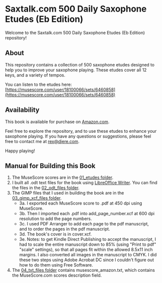 # Saxtalk.com 500 Daily Saxophone Etudes (Eb Edition)

Welcome to the Saxtalk.com 500 Daily Saxophone Etudes (Eb Edition) repository!

## About

This repository contains a collection of 500 saxophone etudes designed to help you to improve your saxophone playing. These etudes cover all 12 keys, and a variety of tempos.

You can listen to the etudes here:
[https://musescore.com/user/18100066/sets/6460858](https://musescore.com/user/18100066/sets/6460858)

## Availability

This book is available for purchase on [Amazon.com](https://www.amazon.com/dp/B0CN9P393K/).

Feel free to explore the repository, and to use these etudes to enhance your saxophone playing. If you have any questions or suggestions, please feel free to contact me at rex@djere.com.

Happy playing!

## Manual for Building this Book

1. The MuseScore scores are in the [01_etudes folder](https://github.com/RexDjere/500_Daily_Saxophone_Etudes/tree/main/01_etudes).
2. I built all .odt text files for the book using [LibreOffice Writer](https://libreoffice.org).
You can find the files in the [02_odt_files folder](https://github.com/RexDjere/500_Daily_Saxophone_Etudes/tree/main/02_odt_files).
3. The GIMP files that I used in building the book are in the [03_gimp_xcf_files folder](https://github.com/RexDjere/500_Daily_Saxophone_Etudes/tree/main/03_gimp_xcf_files).
	- 3a. I exported each MuseScore score to .pdf at 450 dpi using MuseScore. 
	- 3b. Then I imported each .pdf into add_page_number.xcf at 600 dpi resolution to add the page numbers. 
	- 3c. I used PDF Arranger to add each page to the pdf manuscript, and to order the pages in the pdf manuscript.
	- 3d. The book's cover is in cover.xcf.
	- 3e. Notes: to get Kindle Direct Publishing to accept the manuscript, I had to scale the entire manuscript down to 85% (using "Print to pdf" "scale" settings), so that all pages fit within the allowed 8.5x11 inch margins. I also converted all images in the manuscript to CMYK. I did these two steps using Adobe Acrobat DC since I couldn't figure out how to do them using Free Software.
4. The [04_txt_files folder](https://github.com/RexDjere/500_Daily_Saxophone_Etudes/tree/main/04_txt_files) contains musescore_amazon.txt, which contains the MuseScore.com scores description field.




